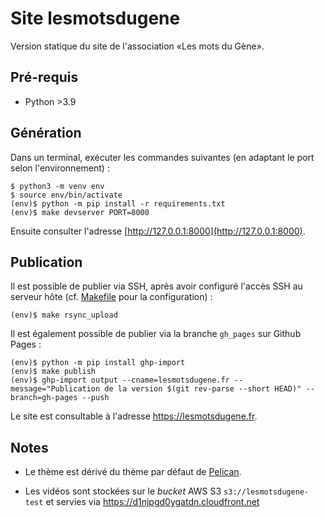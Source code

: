 # Site lesmotsdugene

Version statique du site de l'association «Les mots du Gène».

## Pré-requis

- Python >3.9

## Génération

Dans un terminal, exécuter les commandes suivantes (en adaptant le
port selon l'environnement) :
```
$ python3 -m venv env
$ source env/bin/activate
(env)$ python -m pip install -r requirements.txt
(env)$ make devserver PORT=8000
```

Ensuite consulter l'adresse [http://127.0.0.1:8000](http://127.0.0.1:8000).

## Publication

Il est possible de publier via SSH, après avoir configuré l'accès SSH au 
serveur hôte (cf. [Makefile](./Makefile) pour la configuration) :
```
(env)$ make rsync_upload
```

Il est également possible de publier via la branche `gh_pages` sur Github Pages :
```
(env)$ python -m pip install ghp-import
(env)$ make publish
(env)$ ghp-import output --cname=lesmotsdugene.fr --message="Publication de la version $(git rev-parse --short HEAD)" --branch=gh-pages --push
```

Le site est consultable à l'adresse https://lesmotsdugene.fr.

## Notes

* Le thème est dérivé du thème par défaut de
  [Pelican](https://github.com/getpelican/pelican).

* Les vidéos sont stockées sur le *bucket* AWS S3 `s3://lesmotsdugene-test`
  et servies via https://d1njpgd0ygatdn.cloudfront.net
